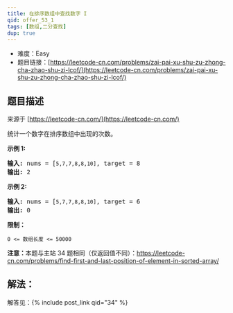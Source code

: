```yaml
---
title: 在排序数组中查找数字 I
qid: offer_53_1
tags: [数组,二分查找]
dup: true
---
```



- 难度：Easy
- 题目链接：[https://leetcode-cn.com/problems/zai-pai-xu-shu-zu-zhong-cha-zhao-shu-zi-lcof/](https://leetcode-cn.com/problems/zai-pai-xu-shu-zu-zhong-cha-zhao-shu-zi-lcof/)


## 题目描述

来源于 [https://leetcode-cn.com/](https://leetcode-cn.com/)

<p>统计一个数字在排序数组中出现的次数。</p>



<p><strong>示例 1:</strong></p>

<pre><strong>输入:</strong> nums = [<code>5,7,7,8,8,10]</code>, target = 8
<strong>输出:</strong> 2</pre>

<p><strong>示例&nbsp;2:</strong></p>

<pre><strong>输入:</strong> nums = [<code>5,7,7,8,8,10]</code>, target = 6
<strong>输出:</strong> 0</pre>



<p><strong>限制：</strong></p>

<p><code>0 &lt;= 数组长度 &lt;= 50000</code></p>



<p><strong>注意：</strong>本题与主站 34 题相同（仅返回值不同）：<a href="https://leetcode-cn.com/problems/find-first-and-last-position-of-element-in-sorted-array/">https://leetcode-cn.com/problems/find-first-and-last-position-of-element-in-sorted-array/</a></p>


## 解法：

解答见：{% include post_link qid="34" %}
